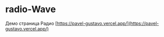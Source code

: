 # radio-Wave
Демо страница Радио
[https://pavel-gustavo.vercel.app/](https://pavel-gustavo.vercel.app/)
